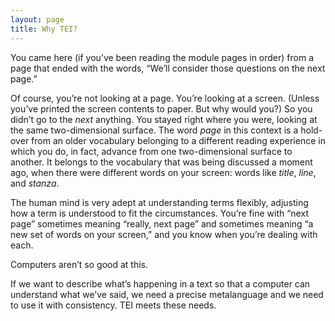 ```yaml
---
layout: page
title: Why TEI?
---
```


You came here (if you’ve been reading the module pages in order) from a page that ended with the words, “We’ll consider those questions on the next page.”

Of course, you’re not looking at a page. You’re looking at a screen. (Unless you’ve printed the screen contents to paper. But why would you?) So you didn’t go to the *next* anything. You stayed right where you were, looking at the same two-dimensional surface. The word *page* in this context is a hold-over from an older vocabulary belonging to a different reading experience in which you do, in fact, advance from one two-dimensional surface to another. It belongs to the vocabulary that was being discussed a moment ago, when there were different words on your screen: words like *title*, *line*, and *stanza*.

The human mind is very adept at understanding terms flexibly, adjusting how a term is understood to fit the circumstances. You’re fine with “next page” sometimes meaning “really, next page” and sometimes meaning “a new set of words on your screen,” and you know when you’re dealing with each.

Computers aren’t so good at this.

If we want to describe what’s happening in a text so that a computer can understand what we’ve said, we need a precise metalanguage and we need to use it with consistency. TEI meets these needs.
